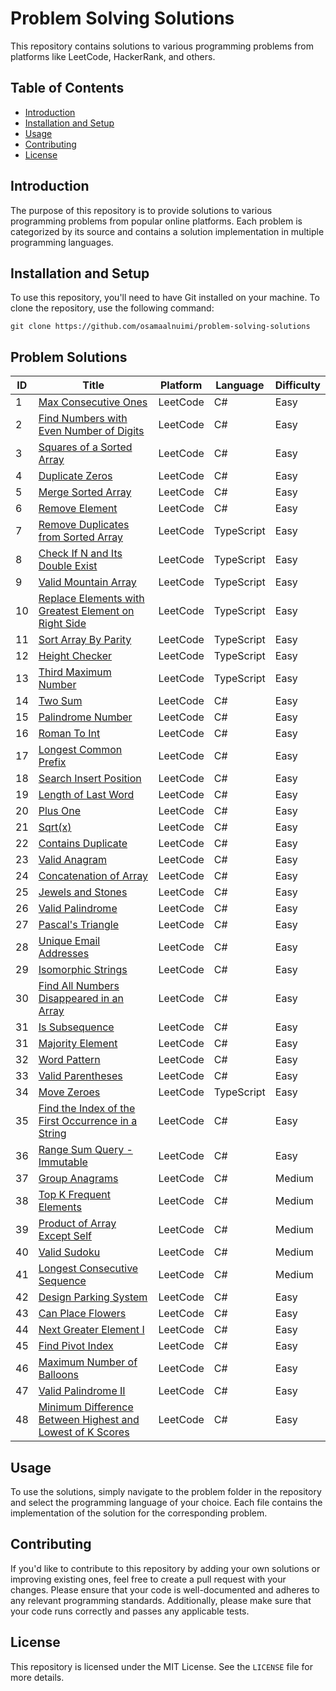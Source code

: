 # Problem Solving Solutions

This repository contains solutions to various programming problems from platforms like LeetCode, HackerRank, and others.

## Table of Contents

- [Introduction](#introduction)
- [Installation and Setup](#installation-and-setup)
- [Usage](#usage)
- [Contributing](#contributing)
- [License](#license)

## Introduction

The purpose of this repository is to provide solutions to various programming problems from popular online platforms. Each problem is categorized by its source and contains a solution implementation in multiple programming languages.

## Installation and Setup

To use this repository, you'll need to have Git installed on your machine. To clone the repository, use the following command:<br />
```console
git clone https://github.com/osamaalnuimi/problem-solving-solutions
```


## Problem Solutions

| ID | Title | Platform | Language | Difficulty |
|----|-------|----------|------------|----------|
| 1 | [Max Consecutive Ones](https://leetcode.com/explore/learn/card/fun-with-arrays/521/introduction/3238/) | LeetCode | C# | Easy
| 2 | [Find Numbers with Even Number of Digits](https://leetcode.com/explore/learn/card/fun-with-arrays/521/introduction/3237/)| LeetCode | C# | Easy
| 3 | [Squares of a Sorted Array](https://leetcode.com/explore/learn/card/fun-with-arrays/521/introduction/3240/) | LeetCode | C# | Easy
| 4 | [Duplicate Zeros](https://leetcode.com/explore/learn/card/fun-with-arrays/525/inserting-items-into-an-array/3245/) | LeetCode | C# | Easy
| 5 | [Merge Sorted Array](https://leetcode.com/explore/learn/card/fun-with-arrays/525/inserting-items-into-an-array/3253/) | LeetCode | C# | Easy
| 6 | [Remove Element](https://leetcode.com/explore/learn/card/fun-with-arrays/526/deleting-items-from-an-array/3247/) | LeetCode | C# | Easy
| 7 | [Remove Duplicates from Sorted Array](https://leetcode.com/explore/learn/card/fun-with-arrays/526/deleting-items-from-an-array/3248/) | LeetCode | TypeScript | Easy
| 8 | [Check If N and Its Double Exist](https://leetcode.com/explore/learn/card/fun-with-arrays/527/searching-for-items-in-an-array/3250/) | LeetCode | TypeScript | Easy
| 9 | [Valid Mountain Array](https://leetcode.com/explore/learn/card/fun-with-arrays/527/searching-for-items-in-an-array/3251/) | LeetCode | TypeScript | Easy
| 10 | [Replace Elements with Greatest Element on Right Side](https://leetcode.com/explore/learn/card/fun-with-arrays/511/in-place-operations/3259/) | LeetCode | TypeScript | Easy
| 11 | [Sort Array By Parity](https://leetcode.com/explore/learn/card/fun-with-arrays/511/in-place-operations/3260/) | LeetCode | TypeScript | Easy
| 12 | [Height Checker](https://leetcode.com/explore/learn/card/fun-with-arrays/523/conclusion/3228/) | LeetCode | TypeScript | Easy
| 13 | [Third Maximum Number](https://leetcode.com/explore/learn/card/fun-with-arrays/523/conclusion/3231/) | LeetCode | TypeScript | Easy
| 14 | [Two Sum](https://leetcode.com/problems/two-sum/description/) | LeetCode | C# | Easy
| 15 | [Palindrome Number](https://leetcode.com/problems/palindrome-number/description/) | LeetCode | C# | Easy
| 16 | [Roman To Int](https://leetcode.com/problems/roman-to-integer/description/) | LeetCode | C# | Easy
| 17 | [Longest Common Prefix](https://leetcode.com/problems/longest-common-prefix/description/) | LeetCode | C# | Easy
| 18 | [Search Insert Position](https://leetcode.com/problems/search-insert-position/description/) | LeetCode | C# | Easy
| 19 | [Length of Last Word](https://leetcode.com/problems/length-of-last-word/submissions/952292886/) | LeetCode | C# | Easy
| 20 | [Plus One](https://leetcode.com/problems/plus-one/description/) | LeetCode | C# | Easy
| 21 | [Sqrt(x)](https://leetcode.com/problems/sqrtx/description/) | LeetCode | C# | Easy
| 22 | [Contains Duplicate](https://leetcode.com/problems/contains-duplicate/description/) | LeetCode | C# | Easy
| 23 | [Valid Anagram](https://leetcode.com/problems/valid-anagram/description/) | LeetCode | C# | Easy
| 24 | [Concatenation of Array](https://leetcode.com/problems/concatenation-of-array/) | LeetCode | C# | Easy
| 25 | [Jewels and Stones](https://leetcode.com/problems/jewels-and-stones/) | LeetCode | C# | Easy
| 26 | [Valid Palindrome](https://leetcode.com/problems/valid-palindrome/) | LeetCode | C# | Easy
| 27 | [Pascal's Triangle](https://leetcode.com/problems/pascals-triangle/) | LeetCode | C# | Easy
| 28 | [Unique Email Addresses](https://leetcode.com/problems/unique-email-addresses/description/) | LeetCode | C# | Easy
| 29 | [Isomorphic Strings](https://leetcode.com/problems/isomorphic-strings/description/) | LeetCode | C# | Easy
|30 | [Find All Numbers Disappeared in an Array](https://leetcode.com/problems/find-all-numbers-disappeared-in-an-array/description/) | LeetCode | C# | Easy
|31 | [ Is Subsequence](https://leetcode.com/problems/is-subsequence/description/) | LeetCode | C# | Easy
|31 | [Majority Element](https://leetcode.com/problems/majority-element/description/) | LeetCode | C# | Easy
|32 | [Word Pattern](https://leetcode.com/problems/word-pattern/description/) | LeetCode | C# | Easy
|33 | [Valid Parentheses](https://leetcode.com/problems/valid-parentheses/) | LeetCode | C# | Easy
|34 | [Move Zeroes ](https://leetcode.com/problems/move-zeroes/) | LeetCode | TypeScript | Easy
|35 | [Find the Index of the First Occurrence in a String ](https://leetcode.com/problems/find-the-index-of-the-first-occurrence-in-a-string/) | LeetCode | C# | Easy
|36 | [ Range Sum Query - Immutable ](https://leetcode.com/problems/range-sum-query-immutable/description/) | LeetCode | C# | Easy
|37 | [ Group Anagrams ](https://leetcode.com/problems/group-anagrams/description/) | LeetCode | C# | Medium
|38 | [ Top K Frequent Elements ](https://leetcode.com/problems/top-k-frequent-elements/description/) | LeetCode | C# | Medium
|39 | [ Product of Array Except Self](https://leetcode.com/problems/product-of-array-except-self/) | LeetCode | C# | Medium
|40 | [ Valid Sudoku ](https://leetcode.com/problems/valid-sudoku/description/) | LeetCode | C# | Medium
|41 | [ Longest Consecutive Sequence ](https://leetcode.com/problems/longest-consecutive-sequence/description/) | LeetCode | C# | Medium
|42 | [ Design Parking System ](https://leetcode.com/problems/design-parking-system/description/) | LeetCode | C# | Easy
|43 | [Can Place Flowers](https://leetcode.com/problems/can-place-flowers/description/) | LeetCode | C# | Easy
|44 | [Next Greater Element I ](https://leetcode.com/problems/next-greater-element-i/description/) | LeetCode | C# | Easy
|45 | [Find Pivot Index](https://leetcode.com/problems/find-pivot-index/description/) | LeetCode | C# | Easy
|46 | [Maximum Number of Balloons](https://leetcode.com/problems/maximum-number-of-balloons/description/) | LeetCode | C# | Easy
|47 | [Valid Palindrome II ](https://leetcode.com/problems/valid-anagram/description/) | LeetCode | C# | Easy
|48 | [Minimum Difference Between Highest and Lowest of K Scores ](https://leetcode.com/problems/minimum-difference-between-highest-and-lowest-of-k-scores/) | LeetCode | C# | Easy

## Usage

To use the solutions, simply navigate to the problem folder in the repository and select the programming language of your choice. Each file contains the implementation of the solution for the corresponding problem.

## Contributing

If you'd like to contribute to this repository by adding your own solutions or improving existing ones, feel free to create a pull request with your changes. Please ensure that your code is well-documented and adheres to any relevant programming standards. Additionally, please make sure that your code runs correctly and passes any applicable tests.

## License

This repository is licensed under the MIT License. See the `LICENSE` file for more details.


